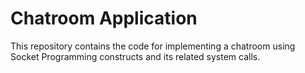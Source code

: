 # Chatroom Application


This repository contains the code for implementing a chatroom using Socket Programming constructs and its related system calls.
